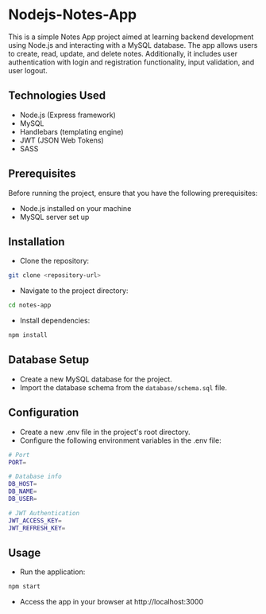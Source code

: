 # Nodejs-Notes-App

This is a simple Notes App project aimed at learning backend development using Node.js and interacting with a MySQL database. The app allows users to create, read, update, and delete notes. Additionally, it includes user authentication with login and registration functionality, input validation, and user logout.

## Technologies Used

- Node.js (Express framework)
- MySQL
- Handlebars (templating engine)
- JWT (JSON Web Tokens)
- SASS

## Prerequisites

Before running the project, ensure that you have the following prerequisites:

- Node.js installed on your machine
- MySQL server set up

## Installation

- Clone the repository:

```sh
git clone <repository-url>
```

- Navigate to the project directory:

```sh
cd notes-app
```

- Install dependencies:

```sh
npm install
```

## Database Setup

- Create a new MySQL database for the project.
- Import the database schema from the `database/schema.sql` file.

## Configuration

- Create a new .env file in the project's root directory.
- Configure the following environment variables in the .env file:

```sh
# Port
PORT=

# Database info
DB_HOST=
DB_NAME=
DB_USER=

# JWT Authentication
JWT_ACCESS_KEY=
JWT_REFRESH_KEY=
```

## Usage

- Run the application:

```sh
npm start
```

- Access the app in your browser at http://localhost:3000
